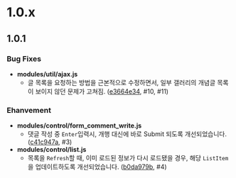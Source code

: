 1.0.x
==========

## 1.0.1

### Bug Fixes
- **modules/util/ajax.js**
  - 글 목록을 요청하는 방법을 근본적으로 수정하면서, 일부 갤러리의 개념글 목록이 보이지 않던 문제가 고쳐짐.
    ([e3664e34](e3664e342e81eb2c6493dd52e89dd1659176612a), #10, #11)

### Ehanvement
- **modules/control/form_comment_write.js**
  - 댓글 작성 중 `Enter`입력시, 개행 대신에 바로 Submit 되도록 개선되었습니다.
    ([c41c947a](c41c947a2770ca5fd1e03c302bcd3447bae5907c), #3)
- **modules/control/list.js**
  - 목록을 `Refresh`할 때, 이미 로드된 정보가 다시 로드됐을 경우, 해당 `ListItem`을 업데이트하도록 개선되었습니다. 
    ([b0da979b](b0da979bde65aa85fc5a0a09d39c0c6a14c7cb3f), #4)